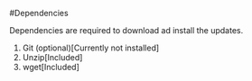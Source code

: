#Dependencies

Dependencies are required to download ad install the updates.

1. Git (optional)[Currently not installed]
2. Unzip[Included]
3. wget[Included]
